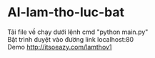 # AI-lam-tho-luc-bat<br>
Tải file về chạy dưới lệnh cmd "python main.py"<br>
Bật trình duyệt vào đường link localhost:80<br>
Demo http://itsoeazy.com/lamthov1
